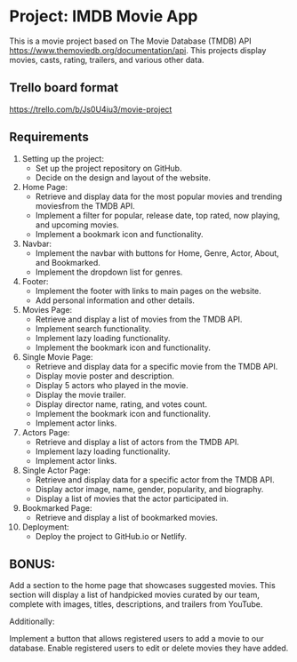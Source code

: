 # Project: IMDB Movie App

This is a movie project based on The Movie Database (TMDB) API https://www.themoviedb.org/documentation/api. This projects display movies, casts, rating, trailers, and various other data.

## Trello board format
https://trello.com/b/Js0U4iu3/movie-project

## Requirements

1. Setting up the project:
   - Set up the project repository on GitHub.
   - Decide on the design and layout of the website.
2. Home Page:
   - Retrieve and display data for the most popular movies and trending moviesfrom the TMDB API.
   - Implement a filter for popular, release date, top rated, now playing, and upcoming movies.
   - Implement a bookmark icon and functionality.
3. Navbar:
   - Implement the navbar with buttons for Home, Genre, Actor, About, and Bookmarked.
   - Implement the dropdown list for genres.
4. Footer:
   - Implement the footer with links to main pages on the website.
   - Add personal information and other details.
5. Movies Page:
   - Retrieve and display a list of movies from the TMDB API.
   - Implement search functionality.
   - Implement lazy loading functionality.
   - Implement the bookmark icon and functionality.
6. Single Movie Page:
   - Retrieve and display data for a specific movie from the TMDB API.
   - Display movie poster and description.
   - Display 5 actors who played in the movie.
   - Display the movie trailer.
   - Display director name, rating, and votes count.
   - Implement the bookmark icon and functionality.
   - Implement actor links.
7. Actors Page:
   - Retrieve and display a list of actors from the TMDB API.
   - Implement lazy loading functionality.
   - Implement actor links.
8. Single Actor Page:
   - Retrieve and display data for a specific actor from the TMDB API.
   - Display actor image, name, gender, popularity, and biography.
   - Display a list of movies that the actor participated in.
9. Bookmarked Page:
   - Retrieve and display a list of bookmarked movies.
10. Deployment:
    - Deploy the project to GitHub.io or Netlify.

## BONUS:

Add a section to the home page that showcases suggested movies. This section will display a list of handpicked movies curated by our team, complete with images, titles, descriptions, and trailers from YouTube.

Additionally:

Implement a button that allows registered users to add a movie to our database.
Enable registered users to edit or delete movies they have added.
